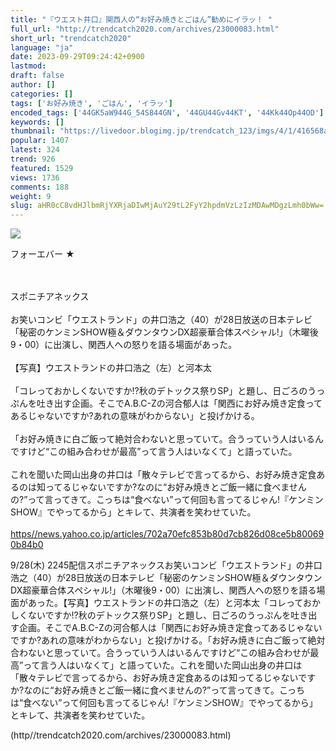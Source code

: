 ```yaml
---
title: "『ウエスト井口』関西人の“お好み焼きとごはん”勧めにイラッ！ "
full_url: "http://trendcatch2020.com/archives/23000083.html"
short_url: "trendcatch2020"
language: "ja"
date: 2023-09-29T09:24:42+0900
lastmod: 
draft: false
author: []
categories: []
tags: ['お好み焼き', 'ごはん', 'イラッ']
encoded_tags: ['44GK5aW944G_54S844GN', '44GU44Gv44KT', '44Kk44Op44OD']
keywords: []
thumbnail: "https://livedoor.blogimg.jp/trendcatch_123/imgs/4/1/416568a0.jpg"
popular: 1407
latest: 324
trend: 926
featured: 1529
views: 1736
comments: 188
weight: 9
slug: aHR0cC8vdHJlbmRjYXRjaDIwMjAuY29tL2FyY2hpdmVzLzIzMDAwMDgzLmh0bWw=
---
```


![](https://livedoor.blogimg.jp/trendcatch_123/imgs/4/1/416568a0.jpg)

<div><p>フォーエバー ★ </p><br> <br> スポニチアネックス <br> <br> お笑いコンビ「ウエストランド」の井口浩之（40）が28日放送の日本テレビ「秘密のケンミンSHOW極＆ダウンタウンDX超豪華合体スペシャル!」（木曜後9・00）に出演し、関西人への怒りを語る場面があった。 <br> <br> 【写真】ウエストランドの井口浩之（左）と河本太 <br> <br> 「コレっておかしくないですか!?秋のデトックス祭りSP」と題し、日ごろのうっぷんを吐き出す企画。そこでA.B.C-Zの河合郁人は「関西にお好み焼き定食ってあるじゃないですか?あれの意味がわからない」と投げかける。 <br> <br> 「お好み焼きに白ご飯って絶対合わないと思っていて。合うっていう人はいるんですけど“この組み合わせが最高”って言う人はいなくて」と語っていた。 <br> <br> これを聞いた岡山出身の井口は「散々テレビで言ってるから、お好み焼き定食あるのは知ってるじゃないですか?なのに“お好み焼きとご飯一緒に食べませんの?”って言ってきて。こっちは“食べない”って何回も言ってるじゃん!『ケンミンSHOW』でやってるから」とキレて、共演者を笑わせていた。 <br> <br> <a target='_blank' href='https//news.yahoo.co.jp/articles/702a70efc853b80d7cb826d08ce5b800690b84b0'>https//news.yahoo.co.jp/articles/702a70efc853b80d7cb826d08ce5b800690b84b0</a> <p>9/28(木) 2245配信スポニチアネックスお笑いコンビ「ウエストランド」の井口浩之（40）が28日放送の日本テレビ「秘密のケンミンSHOW極＆ダウンタウンDX超豪華合体スペシャル!」（木曜後9・00）に出演し、関西人への怒りを語る場面があった。【写真】ウエストランドの井口浩之（左）と河本太「コレっておかしくないですか!?秋のデトックス祭りSP」と題し、日ごろのうっぷんを吐き出す企画。そこでA.B.C-Zの河合郁人は「関西にお好み焼き定食ってあるじゃないですか?あれの意味がわからない」と投げかける。「お好み焼きに白ご飯って絶対合わないと思っていて。合うっていう人はいるんですけど“この組み合わせが最高”って言う人はいなくて」と語っていた。これを聞いた岡山出身の井口は「散々テレビで言ってるから、お好み焼き定食あるのは知ってるじゃないですか?なのに“お好み焼きとご飯一緒に食べませんの?”って言ってきて。こっちは“食べない”って何回も言ってるじゃん!『ケンミンSHOW』でやってるから」とキレて、共演者を笑わせていた。</p></div>

(http//trendcatch2020.com/archives/23000083.html)
